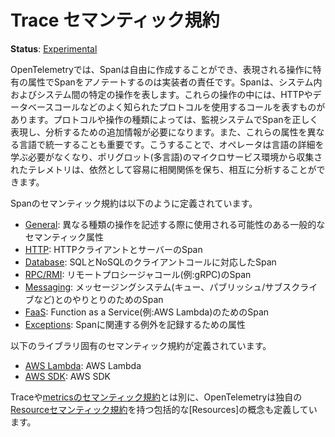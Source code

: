 <!--
# Trace Semantic Conventions
-->

# Trace セマンティック規約

<!--
**Status**: [Experimental](../../document-status.md)
-->

**Status**: [Experimental](../../document-status.md)

<!--
In OpenTelemetry spans can be created freely and it’s up to the implementor to
annotate them with attributes specific to the represented operation. Spans
represent specific operations in and between systems. Some of these operations
represent calls that use well-known protocols like HTTP or database calls.
Depending on the protocol and the type of operation, additional information
is needed to represent and analyze a span correctly in monitoring systems. It is
also important to unify how this attribution is made in different languages.
This way, the operator will not need to learn specifics of a language and
telemetry collected from polyglot (multi-language) micro-service environments
can still be easily correlated and cross-analyzed.
-->

OpenTelemetryでは、Spanは自由に作成することができ、表現される操作に特有の属性でSpanをアノテートするのは実装者の責任です。Spanは、システム内およびシステム間の特定の操作を表します。これらの操作の中には、HTTPやデータベースコールなどのよく知られたプロトコルを使用するコールを表すものがあります。プロトコルや操作の種類によっては、監視システムでSpanを正しく表現し、分析するための追加情報が必要になります。また、これらの属性を異なる言語で統一することも重要です。こうすることで、オペレータは言語の詳細を学ぶ必要がなくなり、ポリグロット(多言語)のマイクロサービス環境から収集されたテレメトリは、依然として容易に相関関係を保ち、相互に分析することができます。

<!--
The following semantic conventions for spans are defined:
-->

Spanのセマンティック規約は以下のように定義されています。

<!--
* [General](span-general.md): General semantic attributes that may be used in describing different kinds of operations.
* [HTTP](http.md): Spans for HTTP client and server.
* [Database](database.md): Spans for SQL and NoSQL client calls.
* [RPC/RMI](rpc.md): Spans for remote procedure calls (e.g., gRPC).
* [Messaging](messaging.md): Spans for interaction with messaging systems (queues, publish/subscribe, etc.).
* [FaaS](faas.md): Spans for Function as a Service (e.g., AWS Lambda).
* [Exceptions](exceptions.md): Attributes for recording exceptions associated with a span.
-->

* [General](span-general.md): 異なる種類の操作を記述する際に使用される可能性のある一般的なセマンティック属性
* [HTTP](http.md): HTTPクライアントとサーバーのSpan
* [Database](database.md): SQLとNoSQLのクライアントコールに対応したSpan
* [RPC/RMI](rpc.md): リモートプロシージャコール(例:gRPC)のSpan
* [Messaging](messaging.md): メッセージングシステム(キュー、パブリッシュ/サブスクライブなど)とのやりとりのためのSpan
* [FaaS](faas.md): Function as a Service(例:AWS Lambda)のためのSpan
* [Exceptions](exceptions.md): Spanに関連する例外を記録するための属性

<!--
The following library-specific semantic conventions are defined:
-->

以下のライブラリ固有のセマンティック規約が定義されています。

<!--
* [AWS Lambda](instrumentation/aws-lambda.md): AWS Lambda
* [AWS SDK](instrumentation/aws-sdk.md): AWS SDK
-->

* [AWS Lambda](instrumentation/aws-lambda.md): AWS Lambda 
* [AWS SDK](instrumentation/aws-sdk.md): AWS SDK

<!--
Apart from semantic conventions for traces and [metrics](../../metrics/semantic_conventions/README.md),
OpenTelemetry also defines the concept of overarching [Resources](../../resource/sdk.md) with their own
[Resource Semantic Conventions](../../resource/semantic_conventions/README.md).
-->

Traceや[metricsのセマンティック規約](../../metrics/semantic_conventions/README.md)とは別に、OpenTelemetryは独自の[Resourceセマンティック規約](../../resource/sdk.md)を持つ包括的な[Resources]の概念も定義しています。
